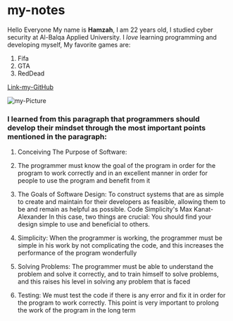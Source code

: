 # my-notes
Hello Everyone My name is **Hamzah**, I am 22 years old, I studied cyber security at Al-Balqa Applied University. I *love* learning programming and developing myself,
My favorite games are:
1. Fifa 
2. GTA
3. RedDead

[Link-my-GitHub](https://github.com/hamzahhisham306)

![my-Picture](https://scontent.famm11-1.fna.fbcdn.net/v/t39.30808-6/273412983_4767629693354534_3639172057392459740_n.jpg?_nc_cat=108&ccb=1-7&_nc_sid=09cbfe&_nc_eui2=AeHpP8ib8Gc9U9fTPXDLxhxkY5M_u2SUV_Fjkz-7ZJRX8QkrXUw_b5Wx2koduXmt5Zf4FHg-PibOVgfXxg0XKVTc&_nc_ohc=_ggHYV3E8LIAX_5Pcwg&_nc_ht=scontent.famm11-1.fna&oh=00_AT8wGJm4FdcqeJsD5nTariu8JPjRJQGYS8j4cOr1tzdotw&oe=62BF926C)



 ### I learned from this paragraph that programmers should develop their mindset through the most important points mentioned in the paragraph:

1.	Conceiving The Purpose of Software:
2.	The programmer must know the goal of the program in order for the program to work correctly and in an excellent manner in order for people to use the program and benefit from it
3.	The Goals of Software Design:
To construct systems that are as simple to create and maintain for their developers as feasible, allowing them to be and remain as helpful as possible. Code Simplicity's Max Kanat-Alexander
In this case, two things are crucial: You should find your design simple to use and beneficial to others.

4.	 Simplicity: 
When the programmer is working, the programmer must be simple in his work by not complicating the code, and this increases the performance of the program wonderfully
5.	 Solving Problems:
The programmer must be able to understand the problem and solve it correctly, and to train himself to solve problems, and this raises his level in solving any problem that is faced
6.	 Testing:
We must test the code if there is any error and fix it in order for the program to work correctly. This point is very important to prolong the work of the program in the long term
